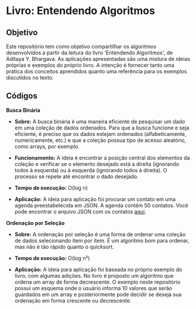 # Livro: Entendendo Algoritmos

## Objetivo

Este repositório tem como objetivo compartilhar os algoritmos desenvolvidos a partir da leitura do livro 'Entendendo Algoritmos', de Aditaya Y. Bhargava. As aplicações apresentadas são uma mistura de ideias próprias e exemplos do próprio livro. A intenção é fornecer tanto uma prática dos conceitos aprendidos quanto uma referência para os exemplos discutidos no texto.

## Códigos

**Busca Binária**

- **Sobre:** A busca binária é uma maneira eficiente de pesquisar um dado em uma coleção de dados ordenados. Para que a busca funcione e seja eficiente, é preciso que os dados estejam ordenados (alfabeticamente, numericamente, etc.) e que a coleção possua tipo de acesso aleatório, como arrays, por exemplo.

- **Funcionamento:** A ideia é encontrar a posição central dos elementos da coleção e verificar se o elemento desejado está a direita (ignorando todos à esquerda) ou à esquerda (ignorando todos à direita). O processo se repete até encontrar o dado desejado.

- **Tempo de execução:** O(log n)

- **Aplicação:** A ideia para aplicação foi procurar um contato em uma agenda preestabelecida em JSON. A agenda contém 50 contatos. Você pode encontrar o arquivo JSON com os contatos [aqui](busca-binaria/src/contatos/contatos.json).

**Ordenação por Seleção**

- **Sobre:** A ordenação por seleção é uma forma de ordenar uma coleção de dados selecionando item por item. É um algoritmo bom para ordenar, mas não é tão rápido quanto o quicksort.

- **Tempo de execução:** O(log n²)

- **Aplicação:** A ideia para aplicação foi baseada no próprio exemplo do livro, com algumas adições. No livro é proposto um algoritmo que ordena um array de forma decrescente. O exemplo neste repositório possui um esquema onde o usuário informa 10 valores que serão guardados em um array e posteriormente pode decidir se deseja sua ordenação em forma crescente ou decrescente.
